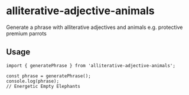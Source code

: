 # alliterative-adjective-animals

Generate a phrase with alliterative adjectives and animals e.g. protective premium parrots

## Usage

```
import { generatePhrase } from 'alliterative-adjective-animals';

const phrase = generatePhrase();
console.log(phrase);
// Energetic Empty Elephants

```
